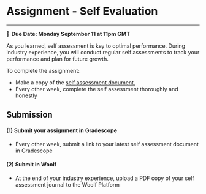 
# Assignment - Self Evaluation
-----

<aside>
  
  📝 **Due Date: Monday September 11 at 11pm GMT**
 
</aside>

As you learned, self assessment is key to optimal performance. During industry experience, you will conduct regular self assessments to track your performance and plan for future growth. 

To complete the assignment:
- Make a copy of the <a href="https://docs.google.com/document/d/1MaUI5ZMGJ8cOdB_YbpRercHDEfUEBJAx2el818BWPMo/edit?usp=sharing" target="_blank"> self assessment document.</a>
- Every other week, complete the self assessment thoroughly and honestly 


## Submission

#### (1) Submit your assignment in Gradescope
- Every other week, submit a link to your latest self assessment document in Gradescope


#### (2) Submit in Woolf
- At the end of your industry experience, upload a PDF copy of your self assessment journal to the Woolf Platform




